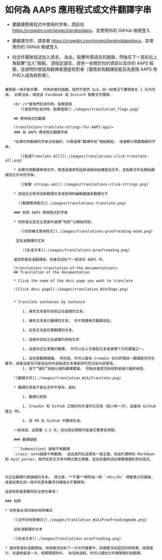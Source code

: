 # 如何為 AAPS 應用程式或文件翻譯字串

* 要翻譯應用程式中使用的字串，請前往 <https://crowdin.com/project/androidaps>，並使用你的 GitHub 帳號登入
* 要翻譯文件，請查看 <https://crowdin.com/project/androidapsdocs>，並使用你的 GitHub 帳號登入

* 向文件團隊發送加入請求。 為此，點擊所需語言的國旗，然後在下一頁的右上角點擊“加入”按鈕。 請指定語言，提供一些關於你的資訊以及你的 AAPS 經驗，並說明你想成為翻譯者還是校對者（僅限具有翻譯技能且為進階 AAPS 用戶的人成為校對者）。

```{admonition} 審閱時間 :class: note

審閱是一個手動步驟。 作為非營利組織，我們不提供 SLA，但一般情況下審閱會在 1 天內完成。 如果沒有，請透過 Facebook 或 Discord 聯繫文件團隊。

    <br />*當我們批准你時，點擊國旗
       ![當我們批准你時，點擊國旗](./images/translation_flags.png)
    
    ## 應用程式的翻譯
    
    (translations-translate-strings-for-AAPS-app)=
    ### 為 AAPS 應用程式翻譯字串
    
    *如果你對翻譯的字串沒有偏好，只需選擇“翻譯所有”按鈕開始。 他會顯示需要翻譯的字串。
    
       ![點選Translate All]](./images/translations-click-translate-all.png)
    
    * 如果你想翻譯單個文件，請透過搜索對話框或樹狀結構查找文件，並點擊文件名開始翻譯該文件中的字串。
    
       ![點擊 strings.xml](./images/translations-click-strings.png)
    
    * 透過在左側添加新翻譯文本或使用和編輯建議來翻譯句子 
    
      ![翻譯應用程式](./images/translations-translate.png)
    
    ### 校對 AAPS 應用程式的字串
    
    * 校對者在語言主頁面中選擇“校對”以開始校對。
    
       ![校對模式應用程式](./images/translations-proofreading-mode.png) 
    
     並批准翻譯的文本
    
        ![批准文本](./images/translations-proofreading.png)
    
    當校對者批准翻譯後，他會添加到下一版本的 AAPS 中。
    
    (translations-translation-of-the-documentation)=
    ## Translation of the documentation
    
    * Click the name of the docs page you want to translate
    
    ![Click docs page](./images/translation_WikiPage.png)
    
    
    * Translate sentences by sentence
    
        1. 黃色文本是你目前正在處理的文本。
    
        1. 綠色文本是已翻譯的文本。 你不需要再次翻譯這些。
    
        1. 紅色文本是仍需翻譯的文本。
    
        1. 這是你目前正在處理的原始文本
    
        1. 這是你正在準備的翻譯。 你可以從上方複製文本或選擇下方的建議之一。
    
        1. 這些是翻譯建議。 特別是，你可以看到 Crowdin 如何評價這一翻譯是否符合要求，或者這是否只是過去的內容經過文本重新排列而沒有內容更改。
        1. 按下“儲存”按鈕以儲存翻譯建議。 然後他會提交給校對者進行最終檢查。
    
    ![翻譯文件](./images/translation_WikiTranslate.png)
    
    * 翻譯的頁面不會在文件中發布，直到
    
        1. 翻譯已校對
    
        1. Crowdin 和 Github 之間的同步運作已完成（每小時一次），這會為 Github 建立 PR。
    
        1. 該 PR 在 Github 中獲得批准。
    
    一般來說，這需要 1-3 天，但在假日期間可能會花費更長時間。
    
    ### 翻譯鏈接
    
    ```{admonition} 鏈接不再翻譯
    :class: note鏈接不再翻譯。 過去我們在這裡有一個主題，但由於遷移到 Markdown 和 myst_parser，我們在英文文本中顯式建立標籤，並在底層將這些標籤傳播到其他語言。
    
    

你正在翻譯代表鏈接的文本。 請注意，**不要**移除由一對 `<0></0>` 標籤表示的鏈接，或者如果在同一段中有更多數字的鏈接也不要移除。

這是校對者需要特別注意的事項！

### 校對

* 校對者必須切換到校對模式
    
    ![文件的校對模式](./images/translation_WikiProofreadingmode.png)
    
    並批准翻譯的文本
    
    ![批准文本](./images/translations-proofreading.png)

* 當校對者批准翻譯後，他將被添加到下一次文件建置中，該建置沒有固定的時間表，按需進行，但通常每週一次，假期期間除外。 為加快過程，你可以通知文件團隊關於新翻譯。